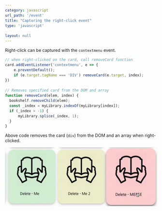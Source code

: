 ```yaml
---
category: javascript
url_path: '/event'
title: "Capturing the right-click event"
type: 'javascript'

layout: null
---
```


Right-click can be captured with the `contextmenu` event. 

```js
// when right-clicked on the card, call removeCard function
card.addEventListener('contextmenu', e => {
    e.preventDefault();
    if (e.target.tagName === 'DIV') removeCard(e.target, index);
})

// Removes specified card from the DOM and array
function removeCard(elem, index) {
  bookshelf.removeChild(elem);
  const _index = myLibrary.indexOf(myLibrary[index]);
  if (_index > -1) {
      myLibrary.splice(_index, 1);
  }
}
```

Above code removes the card (`div`) from the DOM and an array when right-clicked.

![Delete when right-clicked](/assets/gifs/contextmenu-delete.gif)
